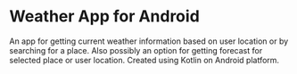 # Weather App for Android
An app for getting current weather information based on user location or by searching for a place.
Also possibly an option for getting forecast for selected place or user location.
Created using Kotlin on Android platform.
